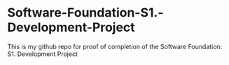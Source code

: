 # Software-Foundation-S1.-Development-Project


This is my github repo for proof of completion of the Software Foundation: S1. Development Project
